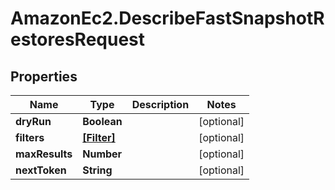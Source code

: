 # AmazonEc2.DescribeFastSnapshotRestoresRequest

## Properties

Name | Type | Description | Notes
------------ | ------------- | ------------- | -------------
**dryRun** | **Boolean** |  | [optional] 
**filters** | [**[Filter]**](Filter.md) |  | [optional] 
**maxResults** | **Number** |  | [optional] 
**nextToken** | **String** |  | [optional] 


